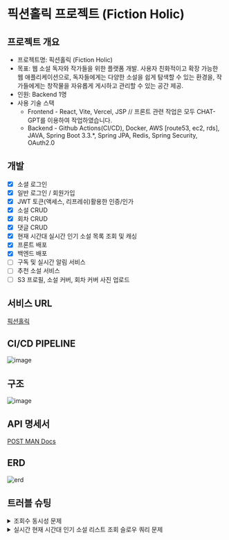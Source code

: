 # 픽션홀릭 프로젝트 (Fiction Holic)
## 프로젝트 개요
* 프로젝트명: 픽션홀릭 (Fiction Holic)
* 목표: 웹 소설 독자와 작가들을 위한 플랫폼 개발. 사용자 친화적이고 확장 가능한 웹 애플리케이션으로, 독자들에게는 다양한 소설을 쉽게 탐색할 수 있는 환경을, 작가들에게는 창작물을 자유롭게 게시하고 관리할 수 있는 공간 제공.
* 인원: Backend 1명
* 사용 기술 스택
  * Frontend - React, Vite, Vercel, JSP // 프론트 관련 작업은 모두 CHAT-GPT를 이용하여 작업하였습니다.
  * Backend - Github Actions(CI/CD), Docker, AWS [route53, ec2, rds], JAVA, Spring Boot 3.3.*, Spring JPA, Redis, Spring Security, OAuth2.0
## 개발
- [x] 소셜 로그인
- [x] 일반 로그인 / 회원가입
- [x] JWT 토큰(액세스, 리프레쉬)활용한 인증/인가
- [x] 소설 CRUD
- [x] 회차 CRUD
- [x] 댓글 CRUD
- [x] 현재 시간대 실시간 인기 소설 목록 조회 및 캐싱
- [x] 프론트 배포
- [x] 백엔드 배포
- [ ] 구독 및 실시간 알림 서비스
- [ ] 추천 소설 서비스
- [ ] S3 프로필, 소설 커버, 회차 커버 사진 업로드

## 서비스 URL
[픽션홀릭](https://www.fictionholic.xyz)

## CI/CD PIPELINE
![image](https://github.com/user-attachments/assets/b3a80889-003b-402b-b3f7-6fd84bad2d5b)

## 구조
![image](https://github.com/user-attachments/assets/a7711603-4d75-43e0-aa19-7faaf87c5afd)

## API 명세서
[POST MAN Docs](https://documenter.getpostman.com/view/37553747/2sAYJAfJQw)
## ERD
![erd](https://github.com/user-attachments/assets/8dc2a860-7dab-4088-b27a-7f229b042e0b)

## 트러블 슈팅
<details>
<summary>조회수 동시성 문제</summary>

**[배경]**

현재 운영 중인 시스템에서 특정 에피소드의 조회수가 증가할 때, 여러 사용자가 동시에 조회 요청을 보낼 가능성이 높습니다.
이러한 상황에서는 데이터베이스에서 동일한 조회수 필드에 대한 갱신이 중복되거나 손실되는 동시성 문제가 발생할 수 있습니다.
이러한 문제를 방지하고 정확한 조회수 집계를 보장하기 위해 적절한 동시성 제어 기법을 도입할 필요가 있었습니다.


**[문제 세부사항]**

조회수 갱신은 매우 빈번하게 발생하며, 여러 사용자가 동시에 동일한 콘텐츠를 조회하는 경우가 많습니다. 이로 인해 다음과 같은 문제가 발생할 가능성이 확인되었습니다:

* 갱신 손실: 두 개 이상의 트랜잭션이 동시에 실행되면서 마지막 갱신만 반영되어 데이터 정확도가 떨어질 위험
* 데이터 충돌: 여러 트랜잭션이 동일한 데이터를 갱신하려고 할 때 충돌이 발생할 가능성
* 성능 저하: 동시성 문제를 해결하기 위한 추가적인 재시도 요청으로 인해 성능이 저하될 가능성
  특히, 조회수는 간단한 값 증가 연산이지만 데이터 정합성과 성능을 모두 고려해야 하므로 신중한 동시성 제어 기법 선택이 필요했습니다.

**[문제 해결방안]**
* 동시성 문제를 해결하기 위해 락을 활용한 다양한 방법을 검토했습니다. 주요 대안은 다음과 같습니다.
* **낙관적 락**
  * 트랜잭션이 충돌을 가정하지 않고 작업을 진행한 후, 데이터 갱신 시점에 충돌을 검사하여 문제가 있으면 재시도 요청을 보내는 방식입니다.
  * 이 방식은 충돌 가능성이 낮은 환경에서 유리하지만, 충돌이 빈번한 환경에서는 재시도가 많아져 성능이 저하될 수 있습니다.
* **비관적 락**
  * 데이터 갱신 중 다른 트랜잭션이 동일한 데이터에 접근하지 못하도록 차단하여 충돌 자체를 방지하는 방식입니다.
  * 이 방식은 충돌 가능성이 높은 환경에서 더 안정적이고 성능도 효율적입니다.
* **분산 락**
  * 여러 애플리케이션이나 분산 환경에서 공통의 데이터에 대한 락을 관리하는 방식입니다.
  * 그러나 현재 시스템은 단일 애플리케이션 환경으로, 분산 락은 필요하지 않다고 판단하여 제외했습니다.

**[낙관적 락과 비관적 락 비교]**
> 테스트는 k6로 진행됐으며, 50명 10초는 50명이 10초동안 계속 요청을 보냈다는 의미입니다. (각 유저는 요청 후 0.5초간 sleep)
* **응답 시간**

![image](https://github.com/user-attachments/assets/92d97cfd-4a0c-43ca-908b-79972bcd81b6)

* **처리량**

![image](https://github.com/user-attachments/assets/0e10cc9c-2958-401a-a9d0-6f96f89352f9)

> **선택과 이유**
>
> 낙관적 락과 비관적 락을 비교한 결과, 충돌 가능성이 높은 조회수 데이터의 특성상 낙관적 락은 재시도 요청으로 인해 성능 저하가 심각했습니다. 반면, 비관적 락은 충돌을 사전에 방지하여 처리 속도가 빠르고 처리량도 높은 것으로 확인되었습니다. 이러한 이유로 **비관적 락을 도입하기로 결정**했습니다.

**[결과]**

비관적 락을 도입한 후, 동시에 다수의 사용자가 조회수를 갱신하는 경우에도 데이터 충돌이 발생하지 않고 정확한 집계가 이루어졌습니다. 성능 테스트 결과, 처리 속도와 안정성이 모두 개선되었으며, 조회수 관련 동시성 문제를 성공적으로 해결할 수 있었습니다.
이를 통해 데이터 정합성을 유지하면서도 시스템 성능을 보장할 수 있는 최적의 대안을 적용할 수 있었습니다.
</details>

<details>
<summary>실시간 현재 시간대 인기 소설 리스트 조회 슬로우 쿼리 문제</summary>

**[배경]**

운영 중인 시스템에서 실시간 인기 소설 리스트를 조회하는 API가 평균 4초 이상의 응답 시간을 기록하며 성능 병목 현상이 발견되었습니다. 이는 메인 페이지에 노출되는 주요 기능으로, 사용자 경험에 큰 영향을 미치는 문제였습니다.

**[문제 세부사항]**

문제는 아래와 같은 쿼리 구조에서 발생했습니다:
```sql
SELECT novel.id as novelId , COUNT(evl.id) AS episodeViewCount
FROM episode_view_log evl
LEFT JOIN episode ON evl.episode_id = episode.id
LEFT JOIN novel ON episode.novel_id = novel.id
LEFT JOIN user ON novel.author_id = user.id
WHERE evl.hour = 11
GROUP BY novel.id
ORDER BY episodeViewCount DESC
LIMIT 0, 9;
```

문제점
* EXPLAIN ANALYZE결과
  [사진]

1. 조인 연산 증가로 인한 성능 저하
* `episode_view_log` -> `episode` -> `novel` 로 이어지는 다단계 조인이 쿼리 실행 시간을 증가시켰습니다.
* 조인 연산 중 특히 `episode` 테이블과의 연결이 병목으로 작용했습니다.
2. 전 테이블 스캔
* `episode_view_log`에서 특정 시간 조건을 만족하는 데이터를 조회할때, 테이블 전체를 스캔하며 비효율적인 데이터 접근이 발생했습니다.
3. 복잡한 실행 계획
* `GROUP BY`와 `ORDER BY` 작업이 많은 데이터를 처리하는 중간 결과에서 수행되어, 불필요한 데이터 연산량이 증가했습니다.

**[문제 해결방안]**

문제를 해결하기 위해 세 가지 방법을 고려해 보았습니다:

1. 스키마 수정 및 쿼리 최적화
2. 배치 작업으로 통계 처리
3. Redis에서 실시간으로 순위 통계 후 주기적으로 DB에 저장

그 중 스키마 수정 및 쿼리 최적화 방법을 선택한 이유는 다음과 같습니다

* 배치 작업: 배치 서버를 별도로 구축하고 운영해야 하므로, 추가적인 EC2 비용이 발생하게 됩니다.
* Redis 처리: Redis를 사용하여 실시간 통계를 처리하는 방법도 고려했으나, 현재 고가용성을 위한 Redis 설정이 되어 있지 않았습니다. 이로 인해 장애 발생 시 데이터 손실 가능성이나 시스템 안정성 문제가 우려될 수 있습니다.

따라서, 시스템의 안정성과 비용 효율성을 고려했을 때, 스키마 수정 및 쿼리 최적화 (1번) 방식이 가장 적합하다고 판단하여 이 방법을 선택하였습니다.

1. 스키마 변경
  * `episode_view_log` 테이블에 `novel_id` 컬럼을 추가하여 `novel`과 직접적인 연관관계를 맺도록 스키마를 변경했습니다.
  * 이를 통해 `episode` 테이블과의 조인을 제거하여 쿼리 복잡도를 낮추었습니다.

2. 개선된 쿼리
```sql
SELECT novel.id, COUNT(novel.id) AS counts
FROM episode_view_log
LEFT JOIN novel ON episode_view_log.novel_id = novel.id
WHERE episode_view_log.hour = 20 AND DATE(episode_view_log.timestamp) = CURDATE()
GROUP BY novel.id
ORDER BY counts DESC
LIMIT 0, 9;
```
<details>
 <summary>쿼리 수정 전 ANALYZE</summary>

 ```
-> Limit: 9 row(s)  (actual time=3520..3520 rows=9 loops=1)
-> Sort: episodeViewCount DESC, limit input to 9 row(s) per chunk  (actual time=3520..3520 rows=9 loops=1)
-> Table scan on <temporary>  (actual time=3519..3519 rows=9934 loops=1)
-> Aggregate using temporary table  (actual time=3519..3519 rows=9934 loops=1)
-> Nested loop inner join  (cost=10142 rows=252) (actual time=3.63..3482 rows=54520 loops=1)
-> Nested loop inner join  (cost=8858 rows=252) (actual time=3.62..3424 rows=54520 loops=1)
-> Inner hash join (no condition)  (cost=4841 rows=252) (actual time=3.6..114 rows=54520 loops=1)
-> Filter: (evl.`hour` = 11)  (cost=2420 rows=2518) (actual time=3.42..102 rows=54520 loops=1)
-> Index range scan on evl using FKiv8oy89xnca2wf0lt43gtoq7 over (NULL < episode_id), with index condition: (evl.episode_id is not null)  (cost=2420 rows=25180) (actual time=3.42..95.4 rows=54520 loops=1)
-> Hash
-> Covering index scan on user using PRIMARY  (cost=0.35 rows=1) (actual time=0.0149..0.0174 rows=1 loops=1)
-> Filter: (episode.novel_id is not null)  (cost=0.793 rows=1) (actual time=0.0606..0.0606 rows=1 loops=54520)
-> Single-row index lookup on episode using PRIMARY (id = evl.episode_id)  (cost=0.793 rows=1) (actual time=0.0604..0.0604 rows=1 loops=54520)
-> Filter: (novel.author_id = `user`.id)  (cost=0.25 rows=1) (actual time=828e-6..895e-6 rows=1 loops=54520)
-> Single-row index lookup on novel using PRIMARY (id = episode.novel_id)  (cost=0.25 rows=1) (actual time=624e-6..647e-6 rows=1 loops=54520)
```
</details>

<details>
 <summary>쿼리 수정 후 ANALYZE</summary>
 
 ```
-> Limit: 9 row(s)  (actual time=53.3..53.3 rows=9 loops=1)
-> Sort: episodeViewCount DESC, limit input to 9 row(s) per chunk  (actual time=53.3..53.3 rows=9 loops=1)
-> Table scan on <temporary>  (actual time=52.2..52.8 rows=9732 loops=1)
-> Aggregate using temporary table  (actual time=52.2..52.2 rows=9732 loops=1)
-> Nested loop inner join  (cost=6849 rows=5032) (actual time=2.99..44 rows=37252 loops=1)
-> Filter: ((evl.`hour` = 13) and (evl.novel_id is not null))  (cost=5088 rows=5032) (actual time=2.94..11.6 rows=37252 loops=1)
-> Table scan on evl  (cost=5088 rows=50320) (actual time=0.454..8.77 rows=50331 loops=1)
-> Single-row covering index lookup on novel using PRIMARY (id = evl.novel_id)  (cost=0.25 rows=1) (actual time=761e-6..778e-6 rows=1 loops=37252)
```
</details>

**[결과]**
* 성능 개선
  * 기존 쿼리에 비해 약 96.16%의 속도 개선을 달성했습니다. ( 4817ms -> 185ms : intelliJ Query Console 기준)
  * 복잡한 조인 연산을 줄이고, 데이터 접근 효율을 높임으로써 실행 시간이 크게 단축되었습니다.

* 추가 최적화
  * 캐싱 도입
    * POST Man으로 api를 테스트 했을 때 응답을 받기 까지 평균적으로 89ms가 나왔습니다. 인기 소설 조회의 경우 메인페이지에 있어 잦은 읽기 요청이 있어 캐싱을 해두기로하였습니다.
    * 캐싱 DB로 Redis를 사용하였습니다. Redis를 사용한 이유는 Docker로 추가적인 인프라 구축 없이 간편하게 실행할 수 있습니다. 또한, Redis는 기본적으로 무료로 제공되며, 지금과 같은 작은 규모의 시스템에서는 비용 부담 없이 충분히 사용할 수 있는 장점이 있어 사용하였습니다.
    * 조회수 기반으로 순위가 실시간으로 변화하므로, 캐시의 최신화가 중요했습니다. 이를 위해 TTL을 1분으로 설정하여 캐시가 1분 주기로 자동 갱신되도록 설정했습니다. 이로 인해 실시간으로 변화하는 조회수 순위를 반영하면서도, 데이터베이스에 과도한 부하를 주지 않고 빠른 응답 속도를 유지할 수 있습니다.
    * 캐싱을 도입하여 89ms -> 9ms로 약 89.89% 속도 개선을 하였습니다.
    * 캐싱 전후 비교
    
  ![image](https://github.com/user-attachments/assets/ec6c07ee-6d0f-4440-a8ba-0aad6e5f32b3)

</details>
